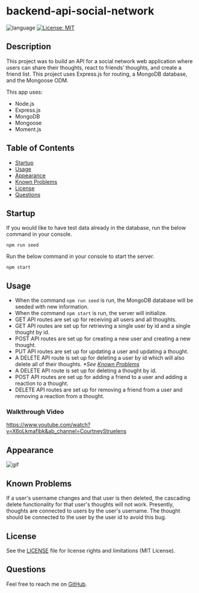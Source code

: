 # backend-api-social-network

![language](https://img.shields.io/github/languages/top/struelensc/backend-api-social-network?style=flat-square)
[![License: MIT](https://img.shields.io/badge/License-MIT-yellow.svg?style=flat-square&logo=appveyor)](https://opensource.org/licenses/MIT)

## Description

This project was to build an API for a social network web application where users can share their thoughts, react to friends’ thoughts, and create a friend list. This project uses Express.js for routing, a MongoDB database, and the Mongoose ODM.

This app uses:

- Node.js
- Express.js
- MongoDB
- Mongoose
- Moment.js

## Table of Contents

- [Startup](#startup)
- [Usage](#usage)
- [Appearance](#appearance)
- [Known Problems](#known-problems)
- [License](#license)
- [Questions](#questions)

## Startup

If you would like to have test data already in the database, run the below command in your console.

`npm run seed`

Run the below command in your console to start the server.

`npm start`

## Usage

- When the command `npm run seed` is run, the MongoDB database will be seeded with new information.
- When the command `npm start` is run, the server will initialize.
- GET API routes are set up for receiving all users and all thoughts.
- GET API routes are set up for retrieving a single user by id and a single thought by id.
- POST API routes are set up for creating a new user and creating a new thought.
- PUT API routes are set up for updating a user and updating a thought.
- A DELETE API route is set up for deleting a user by id which will also delete all of their thoughts. _\*See [Known Problems](#known-problems)_
- A DELETE API route is set up for deleting a thought by id.
- POST API routes are set up for adding a friend to a user and adding a reaction to a thought.
- DELETE API routes are set up for removing a friend from a user and removing a reaction from a thought.

### Walkthrough Video

https://www.youtube.com/watch?v=X6oLkmafibk&ab_channel=CourtneyStruelens

## Appearance

![gif](./application.gif)

## Known Problems

If a user's username changes and that user is then deleted, the cascading delete functionality for that user's thoughts will not work. Presently, thoughts are connected to users by the user's username. The thought should be connected to the user by the user id to avoid this bug.

## License

See the [LICENSE](LICENSE.md) file for license rights and limitations (MIT License).

## Questions

Feel free to reach me on [GitHub](https://github.com/struelensc).
